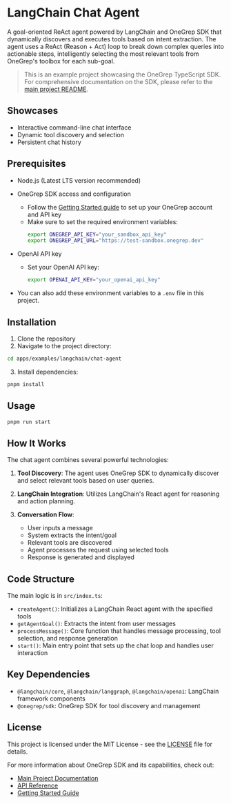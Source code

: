 # LangChain Chat Agent

A goal-oriented ReAct agent powered by LangChain and OneGrep SDK that dynamically discovers and executes tools based on intent extraction. The agent uses a ReAct (Reason + Act) loop to break down complex queries into actionable steps, intelligently selecting the most relevant tools from OneGrep's toolbox for each sub-goal.

> This is an example project showcasing the OneGrep TypeScript SDK. For comprehensive documentation on the SDK, please refer to the [main project README](../../../README.md).

## Showcases

- Interactive command-line chat interface
- Dynamic tool discovery and selection
- Persistent chat history

## Prerequisites

- Node.js (Latest LTS version recommended)
- OneGrep SDK access and configuration
  - Follow the [Getting Started guide](../../../README.md#-getting-started) to set up your OneGrep account and API key
  - Make sure to set the required environment variables:
    ```bash
    export ONEGREP_API_KEY="your_sandbox_api_key"
    export ONEGREP_API_URL="https://test-sandbox.onegrep.dev"
    ```
- OpenAI API key

  - Set your OpenAI API key:
    ```bash
    export OPENAI_API_KEY="your_openai_api_key"
    ```

- You can also add these environment variables to a `.env` file in this project.

## Installation

1. Clone the repository
2. Navigate to the project directory:

```bash
cd apps/examples/langchain/chat-agent
```

3. Install dependencies:

```bash
pnpm install
```

## Usage

```bash
pnpm run start
```

## How It Works

The chat agent combines several powerful technologies:

1. **Tool Discovery**: The agent uses OneGrep SDK to dynamically discover and select relevant tools based on user queries.

2. **LangChain Integration**: Utilizes LangChain's React agent for reasoning and action planning.

3. **Conversation Flow**:
   - User inputs a message
   - System extracts the intent/goal
   - Relevant tools are discovered
   - Agent processes the request using selected tools
   - Response is generated and displayed

## Code Structure

The main logic is in `src/index.ts`:

- `createAgent()`: Initializes a LangChain React agent with the specified tools
- `getAgentGoal()`: Extracts the intent from user messages
- `processMessage()`: Core function that handles message processing, tool selection, and response generation
- `start()`: Main entry point that sets up the chat loop and handles user interaction

## Key Dependencies

- `@langchain/core`, `@langchain/langgraph`, `@langchain/openai`: LangChain framework components
- `@onegrep/sdk`: OneGrep SDK for tool discovery and management

## License

This project is licensed under the MIT License - see the [LICENSE](LICENSE) file for details.

For more information about OneGrep SDK and its capabilities, check out:

- [Main Project Documentation](../../../README.md)
- [API Reference](../../../packages/onegrep-sdk/docs/apiSpec.md)
- [Getting Started Guide](../../../README.md#-getting-started)
